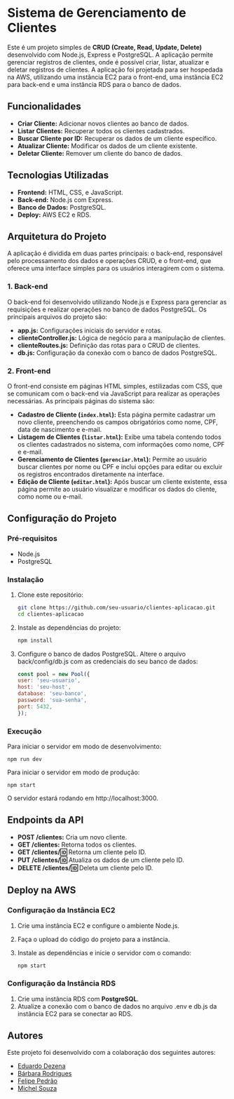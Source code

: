 
# Sistema de Gerenciamento de Clientes

Este é um projeto simples de **CRUD (Create, Read, Update, Delete)** desenvolvido com Node.js, Express e PostgreSQL. A aplicação permite gerenciar registros de clientes, onde é possível criar, listar, atualizar e deletar registros de clientes. A aplicação foi projetada para ser hospedada na AWS, utilizando uma instância EC2 para o front-end, uma instância EC2 para back-end e uma instância RDS para o banco de dados.

## Funcionalidades

- **Criar Cliente:** Adicionar novos clientes ao banco de dados.
- **Listar Clientes:** Recuperar todos os clientes cadastrados.
- **Buscar Cliente por ID:** Recuperar os dados de um cliente específico.
- **Atualizar Cliente:** Modificar os dados de um cliente existente.
- **Deletar Cliente:** Remover um cliente do banco de dados.

## Tecnologias Utilizadas

- **Frontend:** HTML, CSS, e JavaScript.
- **Back-end:** Node.js com Express.
- **Banco de Dados:** PostgreSQL.
- **Deploy:** AWS EC2 e RDS.

## Arquitetura do Projeto

A aplicação é dividida em duas partes principais: o back-end, responsável pelo processamento dos dados e operações CRUD, e o front-end, que oferece uma interface simples para os usuários interagirem com o sistema.

### 1. Back-end

O back-end foi desenvolvido utilizando Node.js e Express para gerenciar as requisições e realizar operações no banco de dados PostgreSQL. Os principais arquivos do projeto são:

- **app.js:** Configurações iniciais do servidor e rotas.
- **clienteController.js:** Lógica de negócio para a manipulação de clientes.
- **clienteRoutes.js:** Definição das rotas para o CRUD de clientes.
- **db.js:** Configuração da conexão com o banco de dados PostgreSQL.

### 2. Front-end

O front-end consiste em páginas HTML simples, estilizadas com CSS, que se comunicam com o back-end via JavaScript para realizar as operações necessárias. As principais páginas do sistema são:

- **Cadastro de Cliente (``index.html``):** Esta página permite cadastrar um novo cliente, preenchendo os campos obrigatórios como nome, CPF, data de nascimento e e-mail.
- **Listagem de Clientes (``listar.html``):** Exibe uma tabela contendo todos os clientes cadastrados no sistema, com informações como nome, CPF e e-mail.
- **Gerenciamento de Clientes (``gerenciar.html``):** Permite ao usuário buscar clientes por nome ou CPF e inclui opções para editar ou excluir os registros encontrados diretamente na interface.
- **Edição de Cliente (``editar.html``):** Após buscar um cliente existente, essa página permite ao usuário visualizar e modificar os dados do cliente, como nome ou e-mail.

## Configuração do Projeto

### Pré-requisitos

- Node.js
- PostgreSQL

### Instalação

1. Clone este repositório:

    ```bash
    git clone https://github.com/seu-usuario/clientes-aplicacao.git
    cd clientes-aplicacao
    ```

2. Instale as dependências do projeto:

    ```bash
    npm install
    ```

3. Configure o banco de dados PostgreSQL. Altere o arquivo back/config/db.js com as credenciais do seu banco de dados:

    ```javascript
    const pool = new Pool({
    user: 'seu-usuario',
    host: 'seu-host',
    database: 'seu-banco',
    password: 'sua-senha',
    port: 5432,
    });
    ```

### Execução

Para iniciar o servidor em modo de desenvolvimento:

    npm run dev

Para iniciar o servidor em modo de produção:

    npm start

O servidor estará rodando em http://localhost:3000.
    
## Endpoints da API

- **POST /clientes:** Cria um novo cliente.
- **GET /clientes:** Retorna todos os clientes.
- **GET /clientes/:id:** Retorna um cliente pelo ID.
- **PUT /clientes/:id:** Atualiza os dados de um cliente pelo ID.
- **DELETE /clientes/:id:** Deleta um cliente pelo ID.

## Deploy na AWS

### Configuração da Instância EC2

1. Crie uma instância EC2 e configure o ambiente Node.js.
2. Faça o upload do código do projeto para a instância.
3. Instale as dependências e inicie o servidor com o comando:
    
    ```bash
    npm start
    ```

### Configuração da Instância RDS

1. Crie uma instância RDS com **PostgreSQL**.
2. Atualize a conexão com o banco de dados no arquivo .env e db.js da instância EC2 para se conectar ao RDS.

## Autores

Este projeto foi desenvolvido com a colaboração dos seguintes autores:

- [Eduardo Dezena](https://github.com/Dezena14)
- [Bárbara Rodrigues](https://github.com/barbarafrc)
- [Felipe Pedrão](https://github.com/felipepedrao)
- [Michel Souza](https://github.com/soumichel)
